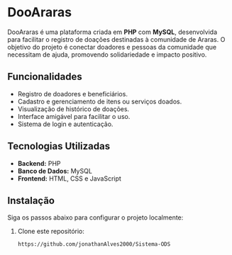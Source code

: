 # DooAraras

DooAraras é uma plataforma criada em **PHP** com **MySQL**, desenvolvida para facilitar o registro de doações destinadas à comunidade de Araras. O objetivo do projeto é conectar doadores e pessoas da comunidade que necessitam de ajuda, promovendo solidariedade e impacto positivo.

## Funcionalidades

- Registro de doadores e beneficiários.
- Cadastro e gerenciamento de itens ou serviços doados.
- Visualização de histórico de doações.
- Interface amigável para facilitar o uso.
- Sistema de login e autenticação.

## Tecnologias Utilizadas

- **Backend:** PHP
- **Banco de Dados:** MySQL
- **Frontend:** HTML, CSS e JavaScript

## Instalação

Siga os passos abaixo para configurar o projeto localmente:

1. Clone este repositório:
   ```bash
   https://github.com/jonathanAlves2000/Sistema-ODS
